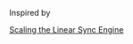 Inspired by

[Scaling the Linear Sync Engine](https://linear.app/blog/scaling-the-linear-sync-engine)

